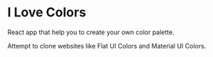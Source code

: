 # I Love Colors

React app that help you to create your own color palette.

Attempt to clone websites like Flat UI Colors and Material UI Colors.

